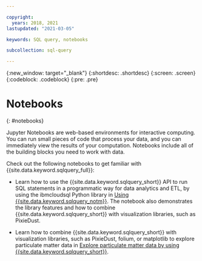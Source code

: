 ```yaml
---

copyright:
  years: 2018, 2021
lastupdated: "2021-03-05"

keywords: SQL query, notebooks

subcollection: sql-query

---
```


{:new_window: target="_blank"}
{:shortdesc: .shortdesc}
{:screen: .screen}
{:codeblock: .codeblock}
{:pre: .pre}

# Notebooks
{: #notebooks}

Jupyter Notebooks are web-based environments for interactive computing. You can run small pieces of code that process your data, and you can immediately view the results of your computation. Notebooks include all of the building blocks you need to work with data.

Check out the following notebooks to get familiar with {{site.data.keyword.sqlquery_full}}:

- Learn how to use the {{site.data.keyword.sqlquery_short}} API to run SQL statements in a programmatic way for data analytics and ETL, by using the ibmcloudsql Python library in [Using {{site.data.keyword.sqlquery_notm}}](https://dataplatform.cloud.ibm.com/exchange/public/entry/view/4a9bb1c816fb1e0f31fec5d580e4e14d). The notebook also demonstrates the library features and how to combine {{site.data.keyword.sqlquery_short}} with visualization libraries, such as PixieDust. 

- Learn how to combine {{site.data.keyword.sqlquery_short}} with visualization libraries, such as PixieDust, folium, or matplotlib to explore particulate matter data in [Explore particulate matter data by using {{site.data.keyword.sqlquery_short}}](https://eu-gb.dataplatform.cloud.ibm.com/exchange/public/entry/view/5d686c16d14491f4c3997b67fe11506d).
